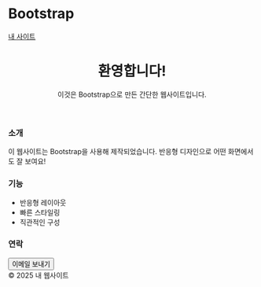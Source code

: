 # Bootstrap

<!DOCTYPE html>
<html lang="ko">
<head>
  <meta charset="UTF-8">
  <meta name="viewport" content="width=device-width, initial-scale=1">
  <title>나의 첫 Bootstrap 웹사이트</title>
  <link href="https://cdn.jsdelivr.net/npm/bootstrap@5.3.3/dist/css/bootstrap.min.css" rel="stylesheet">
</head>
<body>

  <nav class="navbar navbar-expand-lg navbar-dark bg-dark">
    <div class="container-fluid">
      <a class="navbar-brand" href="#">내 사이트</a>
    </div>
  </nav>

  <header class="bg-primary text-white text-center py-5">
    <h1>환영합니다!</h1>
    <p>이것은 Bootstrap으로 만든 간단한 웹사이트입니다.</p>
  </header>

  <main class="container my-5">
    <div class="row">
      <div class="col-md-4">
        <h3>소개</h3>
        <p>이 웹사이트는 Bootstrap을 사용해 제작되었습니다. 반응형 디자인으로 어떤 화면에서도 잘 보여요!</p>
      </div>
      <div class="col-md-4">
        <h3>기능</h3>
        <ul>
          <li>반응형 레이아웃</li>
          <li>빠른 스타일링</li>
          <li>직관적인 구성</li>
        </ul>
      </div>
      <div class="col-md-4">
        <h3>연락</h3>
        <button class="btn btn-success">이메일 보내기</button>
      </div>
    </div>
  </main>

  <footer class="bg-dark text-white text-center py-3">
    © 2025 내 웹사이트
  </footer>

  <script src="https://cdn.jsdelivr.net/npm/bootstrap@5.3.3/dist/js/bootstrap.bundle.min.js"></script>
</body>
</html>
